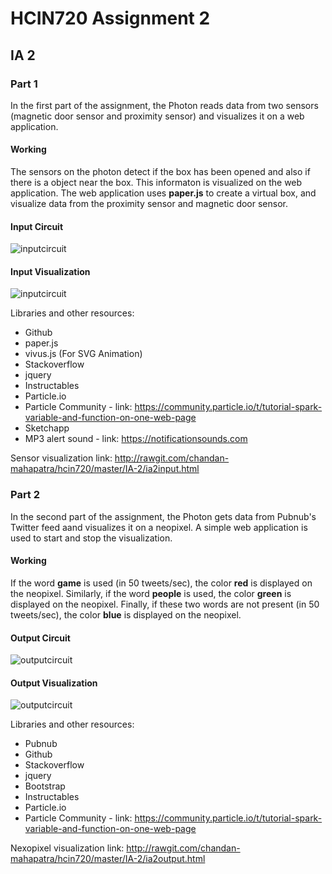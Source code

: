 # HCIN720 Assignment 2

## IA 2

### Part 1

In the first part of the assignment, the Photon reads data from two sensors (magnetic door sensor and proximity sensor) and visualizes it on a web application. 

#### Working
The sensors on the photon detect if the box has been opened and also if there is a object near the box. This informaton is visualized on the web application. The web application uses **paper.js** to create a virtual box, and visualize data from the proximity sensor and magnetic door sensor.

#### Input Circuit
![inputcircuit](https://cloud.githubusercontent.com/assets/14539609/19794211/7a851432-9c9e-11e6-9255-5c0958b4e333.jpg)

#### Input Visualization
![inputcircuit](https://cloud.githubusercontent.com/assets/14539609/19794209/7a68fae0-9c9e-11e6-9696-8cddd9d5d7ab.gif)


Libraries and other resources:

* Github
* paper.js 
* vivus.js (For SVG Animation)
* Stackoverflow
* jquery
* Instructables
* Particle.io
* Particle Community - link: https://community.particle.io/t/tutorial-spark-variable-and-function-on-one-web-page
* Sketchapp
* MP3 alert sound - link: https://notificationsounds.com

Sensor visualization link: http://rawgit.com/chandan-mahapatra/hcin720/master/IA-2/ia2input.html

### Part 2

In the second part of the assignment, the Photon gets data from Pubnub's Twitter feed aand visualizes it on a neopixel. A simple web application is used to start and stop the visualization.

#### Working
If the word **game** is used (in 50 tweets/sec), the color **red** is displayed on the neopixel.
Similarly, if the word **people** is used, the color **green** is displayed on the neopixel. Finally, if these two words are not present (in 50 tweets/sec), the color **blue** is displayed on the neopixel.

#### Output Circuit
![outputcircuit](https://cloud.githubusercontent.com/assets/14539609/19794210/7a82acce-9c9e-11e6-8970-3ed4e75bfaf2.jpg)

#### Output Visualization
![outputcircuit](https://cloud.githubusercontent.com/assets/14539609/19794212/7a857c42-9c9e-11e6-962d-e8e2fd3966d9.gif)

Libraries and other resources:

* Pubnub
* Github
* Stackoverflow
* jquery
* Bootstrap
* Instructables
* Particle.io
* Particle Community - link: https://community.particle.io/t/tutorial-spark-variable-and-function-on-one-web-page

Nexopixel visualization link: http://rawgit.com/chandan-mahapatra/hcin720/master/IA-2/ia2output.html
